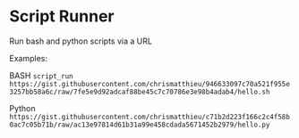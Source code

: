 # Script Runner

Run bash and python scripts via a URL

Examples:

BASH
`script_run https://gist.githubusercontent.com/chrismatthieu/946633097c70a521f955e3257bb58a6c/raw/7fe5e9d92adcaf88be45c7c70786e3e98b4adab4/hello.sh`

Python
`https://gist.githubusercontent.com/chrismatthieu/c71b2d223f166c2c4f58b0ac7c05b71b/raw/ac13e97814d61b31a99e458cdada5671452b2979/hello.py`

